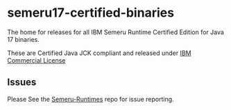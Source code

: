 # semeru17-certified-binaries
The home for releases for all IBM Semeru Runtime Certified Edition for Java 17 binaries.

These are Certified Java JCK compliant and released under [IBM Commercial License](https://www14.software.ibm.com/cgi-bin/weblap/lap.pl?la_formnum=&li_formnum=L-PARM-C9S7PL)

## Issues
Please See the [Semeru-Runtimes](https://github.com/ibmruntimes/Semeru-Runtimes) repo for issue reporting.
